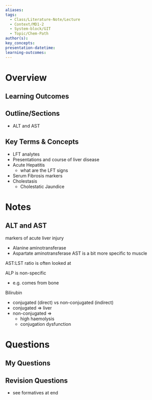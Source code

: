```yaml
---
aliases:
tags:
  - Class/Literature-Note/Lecture
  - Context/MD1-2
  - System-block/GIT
  - Topic/Chem-Path
author(s):
key_concepts:
presentation-datetime:
learning-outcomes:
---
```



# Overview
## Learning Outcomes

## Outline/Sections

- ALT and AST

## Key Terms & Concepts
- LFT analytes
- Presentations and course of liver disease
- Acute Hepatitis
	- what are the LFT signs
- Serum Fibrosis markers
- Cholestasis 
	- Cholestatic Jaundice

# Notes

## ALT and AST
markers of acute liver injury
- Alanine aminotransferase
- Aspartate aminotransferase
AST is a bit more specific to muscle 

AST:LST ratio is often looked at


ALP is non-specific
- e.g. comes from bone


Bilirubin
- conjugated (direct) vs non-conjugated (indirect)
- conjugated => liver
- non-conjugated => 
	- high haemolysis
	- conjugation dysfunction
# Questions

## My Questions
## Revision Questions
- see formatives at end


